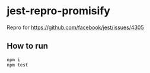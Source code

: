 # jest-repro-promisify

Repro for https://github.com/facebook/jest/issues/4305

## How to run

```
npm i
npm test
```
